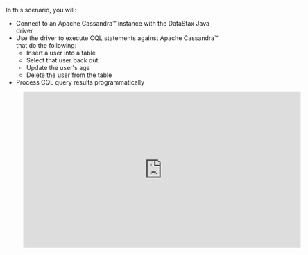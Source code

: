 In this scenario, you will:

* Connect to an Apache Cassandra™ instance with the DataStax Java driver
* Use the driver to execute CQL statements against Apache Cassandra™ that do the following:
  * Insert a user into a table
  * Select that user back out
  * Update the user's age
  * Delete the user from the table
* Process CQL query results programmatically


<figure class="video_container">
  <iframe src="https://player.vimeo.com/video/369471675" width="640" height="360" frameborder="0" allow="autoplay; fullscreen" allowfullscreen></iframe>
</figure>
